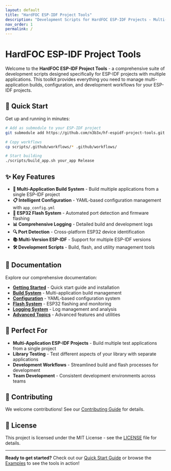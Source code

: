 ```yaml
---
layout: default
title: "HardFOC ESP-IDF Project Tools"
description: "Development Scripts for HardFOC ESP-IDF Projects - Multi-application build system with intelligent configuration management for ESP-IDF development"
nav_order: 1
permalink: /
---
```


# HardFOC ESP-IDF Project Tools

Welcome to the **HardFOC ESP-IDF Project Tools** - a comprehensive suite of development scripts designed specifically for ESP-IDF projects with multiple applications. This toolkit provides everything you need to manage multi-application builds, configuration, and development workflows for your ESP-IDF projects.

## 🚀 Quick Start

Get up and running in minutes:

```bash
# Add as submodule to your ESP-IDF project
git submodule add https://github.com/n3b3x/hf-espidf-project-tools.git scripts

# Copy workflows
cp scripts/.github/workflows/* .github/workflows/

# Start building
./scripts/build_app.sh your_app Release
```

## ✨ Key Features

- **🔧 Multi-Application Build System** - Build multiple applications from a single ESP-IDF project
- **📋 Intelligent Configuration** - YAML-based configuration management with `app_config.yml`
- **📱 ESP32 Flash System** - Automated port detection and firmware flashing
- **📊 Comprehensive Logging** - Detailed build and development logs
- **🔍 Port Detection** - Cross-platform ESP32 device identification
- **📚 Multi-Version ESP-IDF** - Support for multiple ESP-IDF versions
- **🛠️ Development Scripts** - Build, flash, and utility management tools

## 📖 Documentation

Explore our comprehensive documentation:

- **[Getting Started](getting-started/)** - Quick start guide and installation
- **[Build System](build-system/)** - Multi-application build management
- **[Configuration](configuration/)** - YAML-based configuration system
- **[Flash System](flash-system/)** - ESP32 flashing and monitoring
- **[Logging System](logging-system/)** - Log management and analysis
- **[Advanced Topics](advanced/multi-version-idf/)** - Advanced features and utilities

## 🎯 Perfect For

- **Multi-Application ESP-IDF Projects** - Build multiple test applications from a single project
- **Library Testing** - Test different aspects of your library with separate applications
- **Development Workflows** - Streamlined build and flash processes for development
- **Team Development** - Consistent development environments across teams

## 🤝 Contributing

We welcome contributions! See our [Contributing Guide](contributing/) for details.

## 📄 License

This project is licensed under the MIT License - see the [LICENSE](https://github.com/n3b3x/hf-espidf-project-tools/blob/main/LICENSE) file for details.

---

**Ready to get started?** Check out our [Quick Start Guide](getting-started/) or browse the [Examples](examples/) to see the tools in action!
